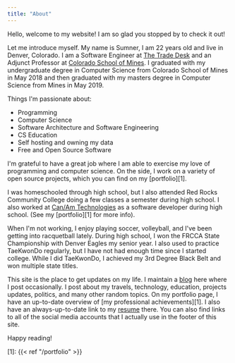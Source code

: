 ```yaml
---
title: "About"
---
```


Hello, welcome to my website! I am so glad you stopped by to check it out!

Let me introduce myself. My name is Sumner, I am 22 years old and live in
Denver, Colorado. I am a Software Engineer at [The Trade
Desk](https://www.thetradedesk.com/) and an Adjunct Professor at [Colorado
School of Mines](https://mines.edu). I graduated with my undergraduate degree in
Computer Science from Colorado School of Mines in May 2018 and then graduated
with my masters degree in Computer Science from Mines in May 2019.

Things I'm passionate about:

* Programming
* Computer Science
* Software Architecture and Software Engineering
* CS Education
* Self hosting and owning my data
* Free and Open Source Software

I'm grateful to have a great job where I am able to exercise my love of
programming and computer science. On the side, I work on a variety of open
source projects, which you can find on my [portfolio][1].

I was homeschooled through high school, but I also attended Red Rocks Community
College doing a few classes a semester during high school. I also worked at
[Can/Am Technologies](https://canamtechnologies.com/) as a software developer
during high school. (See my [portfolio][1] for more info).

When I'm not working, I enjoy playing soccer, volleyball, and I've been getting
into racquetball lately. During high school, I won the FRCCA State Championship
with Denver Eagles my senior year. I also used to practice TaeKwonDo regularly,
but I have not had enough time since I started college. While I did TaeKwonDo,
I achieved my 3rd Degree Black Belt and won multiple state titles.

This site is the place to get updates on my life. I maintain a [blog](/) here
where I post occasionally. I post about my travels, technology, education,
projects updates, politics, and many other random topics. On my portfolio page,
I have an up-to-date overview of [my professional achievements][1]. I also have
an always-up-to-date link to my [resume](/portfolio/resume.pdf) there. You can
also find links to all of the social media accounts that I actually use in the
footer of this site.

Happy reading!

[1]: {{< ref "/portfolio" >}}
